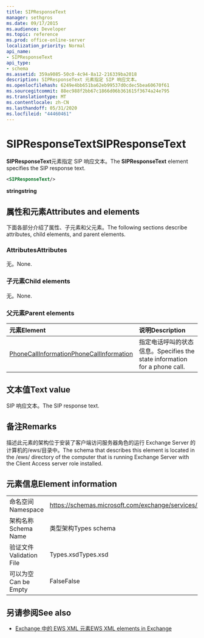 ```yaml
---
title: SIPResponseText
manager: sethgros
ms.date: 09/17/2015
ms.audience: Developer
ms.topic: reference
ms.prod: office-online-server
localization_priority: Normal
api_name:
- SIPResponseText
api_type:
- schema
ms.assetid: 359a9085-50c0-4c94-8a12-216339ba2018
description: SIPResponseText 元素指定 SIP 响应文本。
ms.openlocfilehash: 6249e4bb651ba62eb99537d0cdec5bea60670f61
ms.sourcegitcommit: 88ec988f2bb67c1866d06b361615f3674a24e795
ms.translationtype: MT
ms.contentlocale: zh-CN
ms.lasthandoff: 05/31/2020
ms.locfileid: "44460461"
---
```

# <a name="sipresponsetext"></a><span data-ttu-id="91963-103">SIPResponseText</span><span class="sxs-lookup"><span data-stu-id="91963-103">SIPResponseText</span></span>

<span data-ttu-id="91963-104">**SIPResponseText**元素指定 SIP 响应文本。</span><span class="sxs-lookup"><span data-stu-id="91963-104">The **SIPResponseText** element specifies the SIP response text.</span></span> 
  
```xml
<SIPResponseText/>
```

 <span data-ttu-id="91963-105">**string**</span><span class="sxs-lookup"><span data-stu-id="91963-105">**string**</span></span>
## <a name="attributes-and-elements"></a><span data-ttu-id="91963-106">属性和元素</span><span class="sxs-lookup"><span data-stu-id="91963-106">Attributes and elements</span></span>

<span data-ttu-id="91963-107">下面各部分介绍了属性、子元素和父元素。</span><span class="sxs-lookup"><span data-stu-id="91963-107">The following sections describe attributes, child elements, and parent elements.</span></span>
  
### <a name="attributes"></a><span data-ttu-id="91963-108">Attributes</span><span class="sxs-lookup"><span data-stu-id="91963-108">Attributes</span></span>

<span data-ttu-id="91963-109">无。</span><span class="sxs-lookup"><span data-stu-id="91963-109">None.</span></span>
  
### <a name="child-elements"></a><span data-ttu-id="91963-110">子元素</span><span class="sxs-lookup"><span data-stu-id="91963-110">Child elements</span></span>

<span data-ttu-id="91963-111">无。</span><span class="sxs-lookup"><span data-stu-id="91963-111">None.</span></span>
  
### <a name="parent-elements"></a><span data-ttu-id="91963-112">父元素</span><span class="sxs-lookup"><span data-stu-id="91963-112">Parent elements</span></span>

|<span data-ttu-id="91963-113">**元素**</span><span class="sxs-lookup"><span data-stu-id="91963-113">**Element**</span></span>|<span data-ttu-id="91963-114">**说明**</span><span class="sxs-lookup"><span data-stu-id="91963-114">**Description**</span></span>|
|:-----|:-----|
|[<span data-ttu-id="91963-115">PhoneCallInformation</span><span class="sxs-lookup"><span data-stu-id="91963-115">PhoneCallInformation</span></span>](phonecallinformation.md) <br/> |<span data-ttu-id="91963-116">指定电话呼叫的状态信息。</span><span class="sxs-lookup"><span data-stu-id="91963-116">Specifies the state information for a phone call.</span></span>  <br/> |
   
## <a name="text-value"></a><span data-ttu-id="91963-117">文本值</span><span class="sxs-lookup"><span data-stu-id="91963-117">Text value</span></span>

<span data-ttu-id="91963-118">SIP 响应文本。</span><span class="sxs-lookup"><span data-stu-id="91963-118">The SIP response text.</span></span>
  
## <a name="remarks"></a><span data-ttu-id="91963-119">备注</span><span class="sxs-lookup"><span data-stu-id="91963-119">Remarks</span></span>

<span data-ttu-id="91963-120">描述此元素的架构位于安装了客户端访问服务器角色的运行 Exchange Server 的计算机的/ews/目录中。</span><span class="sxs-lookup"><span data-stu-id="91963-120">The schema that describes this element is located in the /ews/ directory of the computer that is running Exchange Server with the Client Access server role installed.</span></span>
  
## <a name="element-information"></a><span data-ttu-id="91963-121">元素信息</span><span class="sxs-lookup"><span data-stu-id="91963-121">Element information</span></span>

|||
|:-----|:-----|
|<span data-ttu-id="91963-122">命名空间</span><span class="sxs-lookup"><span data-stu-id="91963-122">Namespace</span></span>  <br/> |https://schemas.microsoft.com/exchange/services/2006/types  <br/> |
|<span data-ttu-id="91963-123">架构名称</span><span class="sxs-lookup"><span data-stu-id="91963-123">Schema Name</span></span>  <br/> |<span data-ttu-id="91963-124">类型架构</span><span class="sxs-lookup"><span data-stu-id="91963-124">Types schema</span></span>  <br/> |
|<span data-ttu-id="91963-125">验证文件</span><span class="sxs-lookup"><span data-stu-id="91963-125">Validation File</span></span>  <br/> |<span data-ttu-id="91963-126">Types.xsd</span><span class="sxs-lookup"><span data-stu-id="91963-126">Types.xsd</span></span>  <br/> |
|<span data-ttu-id="91963-127">可以为空</span><span class="sxs-lookup"><span data-stu-id="91963-127">Can be Empty</span></span>  <br/> |<span data-ttu-id="91963-128">False</span><span class="sxs-lookup"><span data-stu-id="91963-128">False</span></span>  <br/> |
   
## <a name="see-also"></a><span data-ttu-id="91963-129">另请参阅</span><span class="sxs-lookup"><span data-stu-id="91963-129">See also</span></span>



- [<span data-ttu-id="91963-130">Exchange 中的 EWS XML 元素</span><span class="sxs-lookup"><span data-stu-id="91963-130">EWS XML elements in Exchange</span></span>](ews-xml-elements-in-exchange.md)

